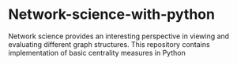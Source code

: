 # Network-science-with-python
Network science provides an interesting perspective in viewing and evaluating different graph structures. This repository contains implementation of basic centrality measures in Python